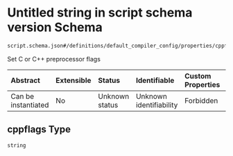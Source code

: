 # Untitled string in script schema version Schema

```txt
script.schema.json#/definitions/default_compiler_config/properties/cppflags
```

Set C or C++ preprocessor flags

| Abstract            | Extensible | Status         | Identifiable            | Custom Properties | Additional Properties | Access Restrictions | Defined In                                                               |
| :------------------ | :--------- | :------------- | :---------------------- | :---------------- | :-------------------- | :------------------ | :----------------------------------------------------------------------- |
| Can be instantiated | No         | Unknown status | Unknown identifiability | Forbidden         | Allowed               | none                | [script.schema.json\*](../out/script.schema.json "open original schema") |

## cppflags Type

`string`
